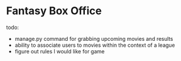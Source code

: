 # Fantasy Box Office

todo:

- manage.py command for grabbing upcoming movies and results
- ability to associate users to movies within the context of a league
- figure out rules I would like for game
